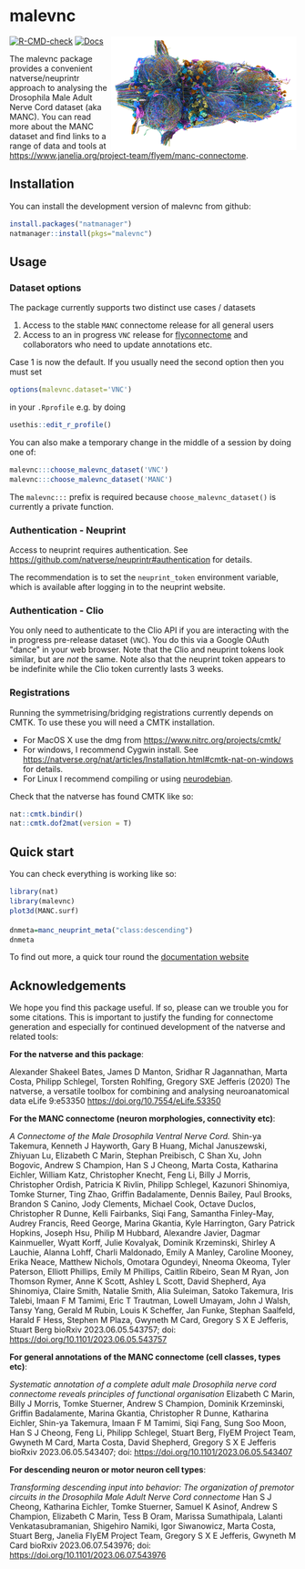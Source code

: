 # malevnc

<img src="man/figures/manc-render-phubbard-200h.png" align="right" height="200" 
alt="A rendering by Phil Hubbard (Janelia) of a sample of MANC neurons" title="MANC by P. Hubbard"/>

<!-- badges: start -->
[![R-CMD-check](https://github.com/flyconnectome/malevnc/actions/workflows/R-CMD-check.yaml/badge.svg)](https://github.com/flyconnectome/malevnc/actions/workflows/R-CMD-check.yaml)
[![Docs](https://img.shields.io/badge/docs-100%25-brightgreen.svg)](https://natverse.github.io/malevnc/reference/)
<!-- badges: end -->

The malevnc package provides a convenient natverse/neuprintr approach to 
analysing the Drosophila Male Adult Nerve Cord dataset (aka MANC). You can read
more about the MANC dataset and find links to a range of data and tools at https://www.janelia.org/project-team/flyem/manc-connectome.

## Installation

You can install the development version of malevnc from github:

``` r
install.packages("natmanager")
natmanager::install(pkgs="malevnc")
```
## Usage

### Dataset options
The package currently supports two distinct use cases / datasets

1. Access to the stable `MANC` connectome release for all general users
2. Access to an in progress `VNC` release for [flyconnectome](https://flyconnecto.me) and collaborators who need to update annotations etc.

Case 1 is now the default. If you usually need the second option then you must set

```r
options(malevnc.dataset='VNC')
```

in your `.Rprofile` e.g. by doing

```r
usethis::edit_r_profile()
```

You can also make a temporary change in the middle of a session by doing one of:

```r
malevnc:::choose_malevnc_dataset('VNC')
malevnc:::choose_malevnc_dataset('MANC')
```

The `malevnc:::` prefix is required because `choose_malevnc_dataset()` is 
currently a private function.

### Authentication - Neuprint

Access to neuprint requires authentication. 
See https://github.com/natverse/neuprintr#authentication for details.

The recommendation is to set
the `neuprint_token` environment variable, which is available after logging in
to the neuprint website. 

### Authentication - Clio

You only need to authenticate to the Clio API if you are interacting with the
in progress pre-release dataset (`VNC`).
You do this via a Google OAuth "dance" in your web browser. 
Note that the Clio and neuprint tokens look similar, but are *not* the same.
Note also that the neuprint token appears to be indefinite while the Clio token
currently lasts 3 weeks.

### Registrations

Running the symmetrising/bridging registrations currently depends on CMTK.
To use these you will need a CMTK installation.

* For MacOS X use the dmg from https://www.nitrc.org/projects/cmtk/
* For windows, I recommend Cygwin install. See https://natverse.org/nat/articles/Installation.html#cmtk-nat-on-windows for details.
* For Linux I recommend compiling or using [neurodebian](http://neuro.debian.net/pkgs/cmtk.html).

Check that the natverse has found CMTK like so:

```r
nat::cmtk.bindir()
nat::cmtk.dof2mat(version = T)
```

## Quick start

You can check everything is working like so:

``` r
library(nat)
library(malevnc)
plot3d(MANC.surf)

dnmeta=manc_neuprint_meta("class:descending")
dnmeta
```

To find out more, a quick tour round the [documentation website](https://natverse.org/malevnc/)

## Acknowledgements

We hope you find this package useful. If so, please can we trouble you for some
citations. This is important to justify the funding for connectome generation 
and especially for continued development of the natverse and related tools:

**For the natverse and this package**:

Alexander Shakeel Bates, James D Manton, Sridhar R Jagannathan, Marta Costa, Philipp Schlegel, Torsten Rohlfing, Gregory SXE Jefferis (2020) The natverse, a versatile toolbox for combining and analysing neuroanatomical data eLife 9:e53350 https://doi.org/10.7554/eLife.53350

**For the MANC connectome (neuron morphologies, connectivity etc)**:

*A Connectome of the Male Drosophila Ventral Nerve Cord.*
Shin-ya Takemura, Kenneth J Hayworth, Gary B Huang, Michal Januszewski, Zhiyuan Lu, Elizabeth C Marin, Stephan Preibisch, C Shan Xu, John Bogovic, Andrew S Champion, Han S J Cheong, Marta Costa, Katharina Eichler, William Katz, Christopher Knecht, Feng Li, Billy J Morris, Christopher Ordish, Patricia K Rivlin, Philipp Schlegel, Kazunori Shinomiya, Tomke Sturner, Ting Zhao, Griffin Badalamente, Dennis Bailey, Paul Brooks, Brandon S Canino, Jody Clements, Michael Cook, Octave Duclos, Christopher R Dunne, Kelli Fairbanks, Siqi Fang, Samantha Finley-May, Audrey Francis, Reed George, Marina Gkantia, Kyle Harrington, Gary Patrick Hopkins, Joseph Hsu, Philip M Hubbard, Alexandre Javier, Dagmar Kainmueller, Wyatt Korff, Julie Kovalyak, Dominik Krzeminski, Shirley A Lauchie, Alanna Lohff, Charli Maldonado, Emily A Manley, Caroline Mooney, Erika Neace, Matthew Nichols, Omotara Ogundeyi, Nneoma Okeoma, Tyler Paterson, Elliott Phillips, Emily M Phillips, Caitlin Ribeiro, Sean M Ryan, Jon Thomson Rymer, Anne K Scott, Ashley L Scott, David Shepherd, Aya Shinomiya, Claire Smith, Natalie Smith, Alia Suleiman, Satoko Takemura, Iris Talebi, Imaan F M Tamimi, Eric T Trautman, Lowell Umayam, John J Walsh, Tansy Yang, Gerald M Rubin, Louis K Scheffer, Jan Funke, Stephan Saalfeld, Harald F Hess, Stephen M Plaza, Gwyneth M Card, Gregory S X E Jefferis, Stuart Berg
bioRxiv 2023.06.05.543757; doi: https://doi.org/10.1101/2023.06.05.543757

**For general annotations of the MANC connectome (cell classes, types etc)**:

*Systematic annotation of a complete adult male Drosophila nerve cord connectome reveals principles of functional organisation*
Elizabeth C Marin, Billy J Morris, Tomke Stuerner, Andrew S Champion, Dominik Krzeminski, Griffin Badalamente, Marina Gkantia, Christopher R Dunne, Katharina Eichler, Shin-ya Takemura, Imaan F M Tamimi, Siqi Fang, Sung Soo Moon, Han S J Cheong, Feng Li, Philipp Schlegel, Stuart Berg, FlyEM Project Team, Gwyneth M Card, Marta Costa, David Shepherd, Gregory S X E Jefferis
bioRxiv 2023.06.05.543407; doi: https://doi.org/10.1101/2023.06.05.543407

**For descending neuron or motor neuron cell types**:

*Transforming descending input into behavior: The organization of premotor circuits in the Drosophila Male Adult Nerve Cord connectome*
Han S J Cheong, Katharina Eichler, Tomke Stuerner, Samuel K Asinof, Andrew S Champion, Elizabeth C Marin, Tess B Oram, Marissa Sumathipala, Lalanti Venkatasubramanian, Shigehiro Namiki, Igor Siwanowicz, Marta Costa, Stuart Berg, Janelia FlyEM Project Team, Gregory S X E Jefferis, Gwyneth M Card
bioRxiv 2023.06.07.543976; doi: https://doi.org/10.1101/2023.06.07.543976
